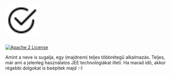 <h1><img src="https://raw.githubusercontent.com/grafl/teljes_koztes/fejlesztes/logo.svg" alt="teljes köztes" style="width:100px;"/></h1>

[![Apache 2 License](https://img.shields.io/badge/License-Apache_2.0-blue.svg)](https://github.com/grafl/teljes_koztes/blob/master/LICENSE)

Amint a neve is sugalja, egy (majdnem) teljes többrétegű alkalmazás. Teljes, már ami a jelenleg használatos JEE technológiákat illeti.
Ha marad idő, akkor régebbi dolgokat is beépítek majd :-)
